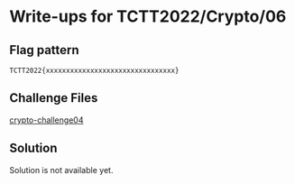 # Write-ups for TCTT2022/Crypto/06

## Flag pattern

`TCTT2022{xxxxxxxxxxxxxxxxxxxxxxxxxxxxxxxx}`

## Challenge Files

[crypto-challenge04](./crypto-challenge06.zip)

## Solution

Solution is not available yet.
